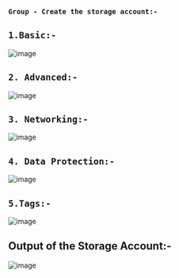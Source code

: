 ### `Group - Create the storage account:-`

**`1.Basic:-`**
---------------

![image](https://user-images.githubusercontent.com/71425992/144366297-a338783c-aeb4-474b-b2fd-db703addcb26.png)

**`2. Advanced:-`**
-------------------

![image](https://user-images.githubusercontent.com/71425992/144366738-2766ae81-74d2-4bde-8335-714518c1e820.png)

**`3. Networking:-`**
---------------------

![image](https://user-images.githubusercontent.com/71425992/144367043-d27d5991-70e0-4593-8b5c-348521b9c963.png)

**`4. Data Protection:-`**
--------------------------

![image](https://user-images.githubusercontent.com/71425992/144367520-fca62b40-8966-4c6c-ad6a-45c8630f7c0c.png)

**`5.Tags:-`**
--------------

![image](https://user-images.githubusercontent.com/71425992/144367675-3bea5d74-c3e1-47b9-938c-8bbee7d9fc52.png)

## Output of the Storage Account:-

![image](https://user-images.githubusercontent.com/71425992/144370115-725e7dc8-cee5-445f-a279-c8e855eabdfd.png)
